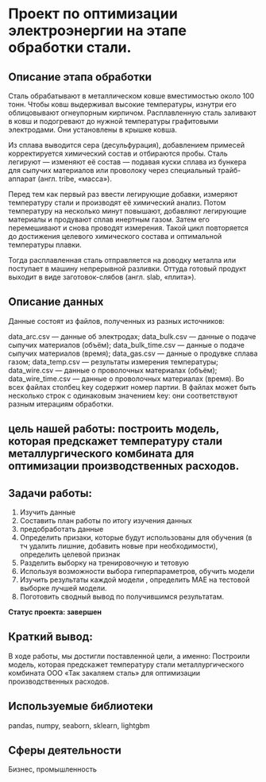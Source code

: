 # Проект по оптимизации электроэнергии на этапе обработки стали.

## Описание этапа обработки
Сталь обрабатывают в металлическом ковше вместимостью около 100 тонн. Чтобы ковш выдерживал высокие температуры, изнутри его облицовывают огнеупорным кирпичом. Расплавленную сталь заливают в ковш и подогревают до нужной температуры графитовыми электродами. Они установлены в крышке ковша.

Из сплава выводится сера (десульфурация), добавлением примесей корректируется химический состав и отбираются пробы. Сталь легируют — изменяют её состав — подавая куски сплава из бункера для сыпучих материалов или проволоку через специальный трайб-аппарат (англ. tribe, «масса»).

Перед тем как первый раз ввести легирующие добавки, измеряют температуру стали и производят её химический анализ. Потом температуру на несколько минут повышают, добавляют легирующие материалы и продувают сплав инертным газом. Затем его перемешивают и снова проводят измерения. Такой цикл повторяется до достижения целевого химического состава и оптимальной температуры плавки.

Тогда расплавленная сталь отправляется на доводку металла или поступает в машину непрерывной разливки. Оттуда готовый продукт выходит в виде заготовок-слябов (англ. slab, «плита»).
  
## Описание данных
Данные состоят из файлов, полученных из разных источников:

data_arc.csv — данные об электродах;
data_bulk.csv — данные о подаче сыпучих материалов (объём);
data_bulk_time.csv — данные о подаче сыпучих материалов (время);
data_gas.csv — данные о продувке сплава газом;
data_temp.csv — результаты измерения температуры;
data_wire.csv — данные о проволочных материалах (объём);
data_wire_time.csv — данные о проволочных материалах (время).
Во всех файлах столбец key содержит номер партии. В файлах может быть несколько строк с одинаковым значением key: они соответствуют разным итерациям обработки.

## цель нашей работы: построить модель, которая предскажет температуру стали металлургического комбината для оптимизации производственных расходов.

## Задачи работы:

1. Изучить данные
2. Составить план работы по итогу изучения данных
2. предобработать данные
3. Определить призаки, которые будут использованы для обучения (в тч удалить лишние, добавить новые при необходимости), определить целевой признак
4. Разделить выборку на тренировочную и тетовую
5. Используя возможности выбора гиперпараметров, обучить модели
6. Изучить результаты каждой модели , определить  МАЕ на тестовой выборке лучшей модели.
7. Поготовить сводный вывод по получившимся результатам.

**Статус проекта: завершен**

## Краткий вывод:

В ходе работы, мы достигли  поставленной цели, а именно: Построили модель, которая предскажет температуру стали металлургического комбината ООО «Так закаляем сталь» для оптимизации производственных расходов.

## Используемые библиотеки

pandas, numpy, seaborn, sklearn, lightgbm

## Сферы деятельности

Бизнес, промышленность
